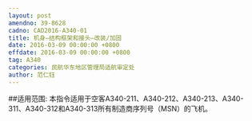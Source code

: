 ```yaml
---
layout: post
amendno: 39-8628
cadno: CAD2016-A340-01
title: 机身—结构框架和接头—改装/加固
date: 2016-03-09 00:00:00 +0800
effdate: 2016-03-09 00:00:00 +0800
tag: A340
categories: 民航华东地区管理局适航审定处
author: 范仁钰
---
```


##适用范围:
本指令适用于空客A340-211、A340-212、A340-213、A340-311、A340-312和A340-313所有制造商序列号（MSN）的飞机。

